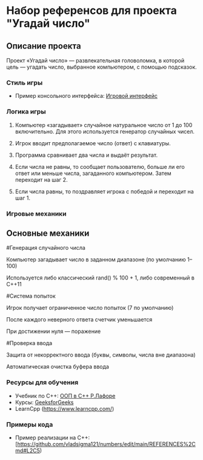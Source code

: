 # Набор референсов для проекта "Угадай число"

## Описание проекта
Проект «Угадай число» — развлекательная головоломка, в которой цель — угадать число, выбранное компьютером, с помощью подсказок. 

### Стиль игры
- Пример консольного интерфейса: [Игровой интерфейс](https://trashbox.ru/ifiles/1576125_210cf1_ugd_skrin1.png-orig/ugadaj-chislo-1.0-3.jpg)

### Логика игры
1. Компьютер «загадывает» случайное натуральное число от 1 до 100 включительно. Для этого используется генератор случайных чисел.

2. Игрок вводит предполагаемое число (ответ) с клавиатуры.

3. Программа сравнивает два числа и выдаёт результат.

4. Если числа не равны, то сообщает пользователю, больше ли его ответ или меньше числа, загаданного компьютером. Затем переходит на шаг 2.

5. Если числа равны, то поздравляет игрока с победой и переходит на шаг 1.

### Игровые механики

## Основные механики

#Генерация случайного числа

Компьютер загадывает число в заданном диапазоне (по умолчанию 1–100)

Используется либо классический rand() % 100 + 1, либо современный <random> в C++11

#Система попыток

Игрок получает ограниченное число попыток (7 по умолчанию)

После каждого неверного ответа счетчик уменьшается

При достижении нуля — поражение

#Проверка ввода

Защита от некорректного ввода (буквы, символы, числа вне диапазона)

Автоматическая очистка буфера ввода

### Ресурсы для обучения
- Учебник по С++: [ООП в С++ Р.Лафоре](https://vk.com/wall-68467917_16567)
- Курсы: [GeeksforGeeks](https://translated.turbopages.org/proxy_u/en-ru.ru.87380a8a-67bc09cc-23859943-74722d776562/https/www.geeksforgeeks.org/)
- LearnCpp (https://www.learncpp.com/)

### Примеры кода
- Пример реализации на С++: [https://github.com/vladsigma121/numbers/edit/main/REFERENCES%2Cmd#L2C5)
